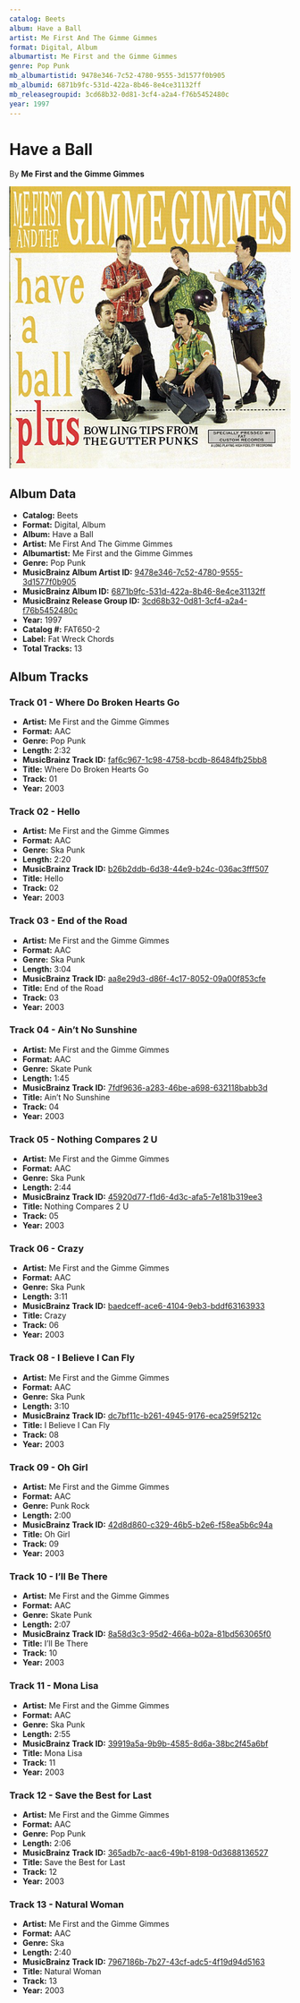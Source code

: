 ```yaml
---
catalog: Beets
album: Have a Ball
artist: Me First And The Gimme Gimmes
format: Digital, Album
albumartist: Me First and the Gimme Gimmes
genre: Pop Punk
mb_albumartistid: 9478e346-7c52-4780-9555-3d1577f0b905
mb_albumid: 6871b9fc-531d-422a-8b46-8e4ce31132ff
mb_releasegroupid: 3cd68b32-0d81-3cf4-a2a4-f76b5452480c
year: 1997
---
```


# Have a Ball

By **Me First and the Gimme Gimmes**

![](../../assets/beetscovers/Me_First_And_The_Gimme_Gimmes-Have_a_Ball.jpg)

## Album Data

- **Catalog:** Beets
- **Format:** Digital, Album
- **Album:** Have a Ball
- **Artist:** Me First And The Gimme Gimmes
- **Albumartist:** Me First and the Gimme Gimmes
- **Genre:** Pop Punk
- **MusicBrainz Album Artist ID:** [9478e346-7c52-4780-9555-3d1577f0b905](https://musicbrainz.org/artist/9478e346-7c52-4780-9555-3d1577f0b905)
- **MusicBrainz Album ID:** [6871b9fc-531d-422a-8b46-8e4ce31132ff](https://musicbrainz.org/release/6871b9fc-531d-422a-8b46-8e4ce31132ff)
- **MusicBrainz Release Group ID:** [3cd68b32-0d81-3cf4-a2a4-f76b5452480c](https://musicbrainz.org/release-group/3cd68b32-0d81-3cf4-a2a4-f76b5452480c)
- **Year:** 1997
- **Catalog #:** FAT650-2
- **Label:** Fat Wreck Chords
- **Total Tracks:** 13

## Album Tracks

### Track 01 - Where Do Broken Hearts Go

- **Artist:** Me First and the Gimme Gimmes
- **Format:** AAC
- **Genre:** Pop Punk
- **Length:** 2:32
- **MusicBrainz Track ID:** [faf6c967-1c98-4758-bcdb-86484fb25bb8](https://musicbrainz.org/recording/faf6c967-1c98-4758-bcdb-86484fb25bb8)
- **Title:** Where Do Broken Hearts Go
- **Track:** 01
- **Year:** 2003

### Track 02 - Hello

- **Artist:** Me First and the Gimme Gimmes
- **Format:** AAC
- **Genre:** Ska Punk
- **Length:** 2:20
- **MusicBrainz Track ID:** [b26b2ddb-6d38-44e9-b24c-036ac3fff507](https://musicbrainz.org/recording/b26b2ddb-6d38-44e9-b24c-036ac3fff507)
- **Title:** Hello
- **Track:** 02
- **Year:** 2003

### Track 03 - End of the Road

- **Artist:** Me First and the Gimme Gimmes
- **Format:** AAC
- **Genre:** Ska Punk
- **Length:** 3:04
- **MusicBrainz Track ID:** [aa8e29d3-d86f-4c17-8052-09a00f853cfe](https://musicbrainz.org/recording/aa8e29d3-d86f-4c17-8052-09a00f853cfe)
- **Title:** End of the Road
- **Track:** 03
- **Year:** 2003

### Track 04 - Ain’t No Sunshine

- **Artist:** Me First and the Gimme Gimmes
- **Format:** AAC
- **Genre:** Skate Punk
- **Length:** 1:45
- **MusicBrainz Track ID:** [7fdf9636-a283-46be-a698-632118babb3d](https://musicbrainz.org/recording/7fdf9636-a283-46be-a698-632118babb3d)
- **Title:** Ain’t No Sunshine
- **Track:** 04
- **Year:** 2003

### Track 05 - Nothing Compares 2 U

- **Artist:** Me First and the Gimme Gimmes
- **Format:** AAC
- **Genre:** Ska Punk
- **Length:** 2:44
- **MusicBrainz Track ID:** [45920d77-f1d6-4d3c-afa5-7e181b319ee3](https://musicbrainz.org/recording/45920d77-f1d6-4d3c-afa5-7e181b319ee3)
- **Title:** Nothing Compares 2 U
- **Track:** 05
- **Year:** 2003

### Track 06 - Crazy

- **Artist:** Me First and the Gimme Gimmes
- **Format:** AAC
- **Genre:** Ska Punk
- **Length:** 3:11
- **MusicBrainz Track ID:** [baedceff-ace6-4104-9eb3-bddf63163933](https://musicbrainz.org/recording/baedceff-ace6-4104-9eb3-bddf63163933)
- **Title:** Crazy
- **Track:** 06
- **Year:** 2003

### Track 08 - I Believe I Can Fly

- **Artist:** Me First and the Gimme Gimmes
- **Format:** AAC
- **Genre:** Ska Punk
- **Length:** 3:10
- **MusicBrainz Track ID:** [dc7bf11c-b261-4945-9176-eca259f5212c](https://musicbrainz.org/recording/dc7bf11c-b261-4945-9176-eca259f5212c)
- **Title:** I Believe I Can Fly
- **Track:** 08
- **Year:** 2003

### Track 09 - Oh Girl

- **Artist:** Me First and the Gimme Gimmes
- **Format:** AAC
- **Genre:** Punk Rock
- **Length:** 2:00
- **MusicBrainz Track ID:** [42d8d860-c329-46b5-b2e6-f58ea5b6c94a](https://musicbrainz.org/recording/42d8d860-c329-46b5-b2e6-f58ea5b6c94a)
- **Title:** Oh Girl
- **Track:** 09
- **Year:** 2003

### Track 10 - I’ll Be There

- **Artist:** Me First and the Gimme Gimmes
- **Format:** AAC
- **Genre:** Skate Punk
- **Length:** 2:07
- **MusicBrainz Track ID:** [8a58d3c3-95d2-466a-b02a-81bd563065f0](https://musicbrainz.org/recording/8a58d3c3-95d2-466a-b02a-81bd563065f0)
- **Title:** I’ll Be There
- **Track:** 10
- **Year:** 2003

### Track 11 - Mona Lisa

- **Artist:** Me First and the Gimme Gimmes
- **Format:** AAC
- **Genre:** Ska Punk
- **Length:** 2:55
- **MusicBrainz Track ID:** [39919a5a-9b9b-4585-8d6a-38bc2f45a6bf](https://musicbrainz.org/recording/39919a5a-9b9b-4585-8d6a-38bc2f45a6bf)
- **Title:** Mona Lisa
- **Track:** 11
- **Year:** 2003

### Track 12 - Save the Best for Last

- **Artist:** Me First and the Gimme Gimmes
- **Format:** AAC
- **Genre:** Pop Punk
- **Length:** 2:06
- **MusicBrainz Track ID:** [365adb7c-aac6-49b1-8198-0d3688136527](https://musicbrainz.org/recording/365adb7c-aac6-49b1-8198-0d3688136527)
- **Title:** Save the Best for Last
- **Track:** 12
- **Year:** 2003

### Track 13 - Natural Woman

- **Artist:** Me First and the Gimme Gimmes
- **Format:** AAC
- **Genre:** Ska
- **Length:** 2:40
- **MusicBrainz Track ID:** [7967186b-7b27-43cf-adc5-4f19d94d5163](https://musicbrainz.org/recording/7967186b-7b27-43cf-adc5-4f19d94d5163)
- **Title:** Natural Woman
- **Track:** 13
- **Year:** 2003

